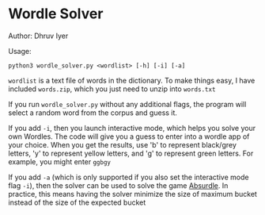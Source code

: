 # Wordle Solver

Author: Dhruv Iyer

Usage:

```shell
python3 wordle_solver.py <wordlist> [-h] [-i] [-a]
```

`wordlist` is a text file of words in the dictionary. To make things easy, I have included `words.zip`, which you just need to unzip into `words.txt`

If you run `wordle_solver.py` without any additional flags, the program will select a random word from the corpus and guess it.

If you add `-i`, then you launch interactive mode, which helps you solve your own Wordles. The code will give you a guess to enter into a wordle app of your choice. When you get the results, use 'b' to represent black/grey letters, 'y' to represent yellow letters, and 'g' to represent green letters. For example, you might enter `ggbgy`

If you add `-a` (which is only supported if you also set the interactive mode flag `-i`), then the solver can be used to solve the game [Absurdle](https://qntm.org/absurdle). In practice, this means having the solver minimize the size of maximum bucket instead of the size of the expected bucket
